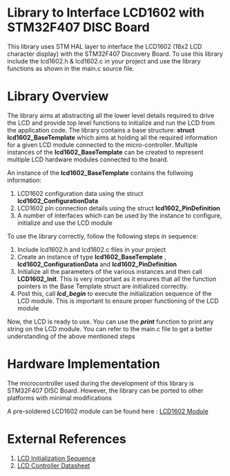 # Library to Interface LCD1602 with STM32F407 DISC Board
This library uses STM HAL layer to interface the LCD1602 (16x2 LCD character display) with the STM32F407 Discovery Board. To use this library include the lcd1602.h & lcd1602.c in your project and use the library functions as shown in the main.c source file.

# Library Overview
The library aims at abstracting all the lower level details required to drive the LCD and provide top level functions to initialize and run the LCD from the application code. The library contains a base structure: **struct lcd1602_BaseTemplate** which aims at holding all the required information for a given LCD module connected to the micro-controller. Multiple instances of the **lcd1602_BaseTemplate** can be created to represent multiple LCD hardware modules connected to the board. 

An instance of the **lcd1602_BaseTemplate** contains the follwoing information:
1. LCD1602 configuration data using the struct **lcd1602_ConfigurationData** 
2. LCD1602 pin connection details using the struct **lcd1602_PinDefinition**
3. A number of interfaces which can be used by the instance to configure, initialize and use the LCD module

To use the library correctly, follow the following steps in sequence:
1. Include lcd1602.h and lcd1602.c files in your project
2. Create an instance of type **lcd1602_BaseTemplate** , **lcd1602_ConfigurationData** and **lcd1602_PinDefinition**
3. Initialize all the parameters of the various instances and then call **LCD1602_Init**. This is very important as it ensures that all the function pointers in the Base Template struct are initialized correctly.
4. Post this, call ***lcd_begin*** to execute the initialization sequence of the LCD module. This is important to ensure proper functioning of the LCD module

Now, the LCD is ready to use. You can use the ***print*** function to print any string on the LCD module. You can refer to the main.c file to get a better understanding of the above mentioned steps

# Hardware Implementation
The microcontroller used during the development of this library is STM32F407 DISC Board. However, the library can be ported to other platforms with minimal modifications

A pre-soldered LCD1602 module can be found here : [LCD1602 Module](https://www.roboelements.com/product/16x2-lcd-display-arduino-presoldered-male-header-pins/)

# External References
1. [LCD Initialization Sequence](http://web.alfredstate.edu/faculty/weimandn/lcd/lcd_initialization/lcd_initialization_index.html)
2. [LCD Controller Datasheet](https://www.sparkfun.com/datasheets/LCD/ADM1602K-NSA-FBS-3.3v.pdf)
